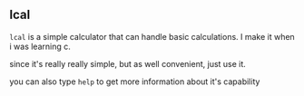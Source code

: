 ##  lcal

`lcal` is a simple calculator that can handle basic calculations.
I make it when i was learning c.

since it's really really simple, but as well convenient, just use it.

you can also type `help` to get more information about it's capability
